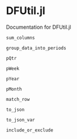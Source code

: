 # DFUtil.jl

Documentation for DFUtil.jl

```@docs
sum_columns
```

```@docs
group_data_into_periods
```

```@docs
pQtr
```

```@docs
pWeek
```

```@docs
pYear
```

```@docs
pMonth
```

```@docs
match_row
```

```@docs
to_json
```

```@docs
to_json_var
```

```@docs
include_or_exclude
```
